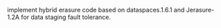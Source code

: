 implement hybrid erasure code based on dataspaces.1.6.1 and Jerasure-1.2A for data staging fault tolerance.
